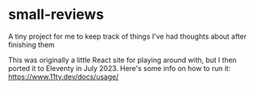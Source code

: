 # small-reviews
A tiny project for me to keep track of things I've had thoughts about after finishing them

This was originally a little React site for playing around with, but I then ported it to Eleventy in July 2023. 
Here's some info on how to run it: https://www.11ty.dev/docs/usage/
